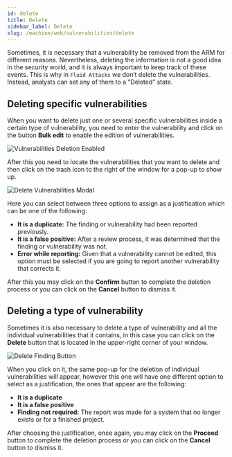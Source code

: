 ```yaml
---
id: delete
title: Delete
sidebar_label: Delete
slug: /machine/web/vulnerabilities/delete
---
```


Sometimes,
it is necessary
that a vulnerability
be removed from the ARM
for different reasons.
Nevertheless,
deleting the information
is not a good idea
in the security world,
and it is always important
to keep track of these events.
This is why in `Fluid Attacks`
we don’t delete the vulnerabilities.
Instead,
analysts can set any of them
to a “Deleted” state.

## Deleting specific vulnerabilities

When you want to delete
just one or several specific vulnerabilities
inside a certain type of vulnerability,
you need to enter the vulnerability
and click on the button **Bulk edit**
to enable the edition of vulnerabilities.

![Vulnerabilities Deletion Enabled](https://res.cloudinary.com/fluid-attacks/image/upload/v1669248328/docs/web/vulnerabilities/deleting-vulns/delete.png)

After this
you need to locate the vulnerabilities
that you want to delete
and then click on the trash icon
to the right of the window
for a pop-up to show up.

![Delete Vulnerabilities Modal](https://res.cloudinary.com/fluid-attacks/image/upload/v1669248544/docs/web/vulnerabilities/deleting-vulns/delete_justification.png)

Here you can select
between three options
to assign as a justification
which can be one of the following:

- **It is a duplicate:**
  The finding or vulnerability
  had been reported previously.
- **It is a false positive:**
  After a review process,
  it was determined
  that the finding or vulnerability
  was not.
- **Error while reporting:**
  Given that a vulnerability
  cannot be edited,
  this option must be selected
  if you are going to report
  another vulnerability
  that corrects it.

After this you may click on
the **Confirm** button
to complete the deletion process
or you can click on the **Cancel** button
to dismiss it.

## Deleting a type of vulnerability

Sometimes
it is also necessary to delete
a type of vulnerability
and all the individual vulnerabilities
that it contains,
in this case
you can click on the **Delete** button
that is located in the upper-right corner
of your window.

![Delete Finding Button](https://res.cloudinary.com/fluid-attacks/image/upload/v1622211886/docs/web/vulnerabilities/deleting-vulns/delete_finding_button_vlbpgy.webp)

When you click on it,
the same pop-up for the deletion
of individual vulnerabilities will appear,
however this one will have one different option
to select as a justification,
the ones that appear are the following:

- **It is a duplicate**
- **It is a false positive**
- **Finding not required:**
  The report was made for a system
  that no longer exists
  or for a finished project.

After choosing the justification,
once again,
you may click on the **Proceed** button
to complete the deletion process
or you can click on the **Cancel** button
to dismiss it.
